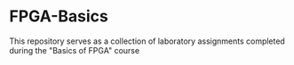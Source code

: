 # FPGA-Basics
This repository serves as a collection of laboratory assignments completed during the "Basics of FPGA" course
